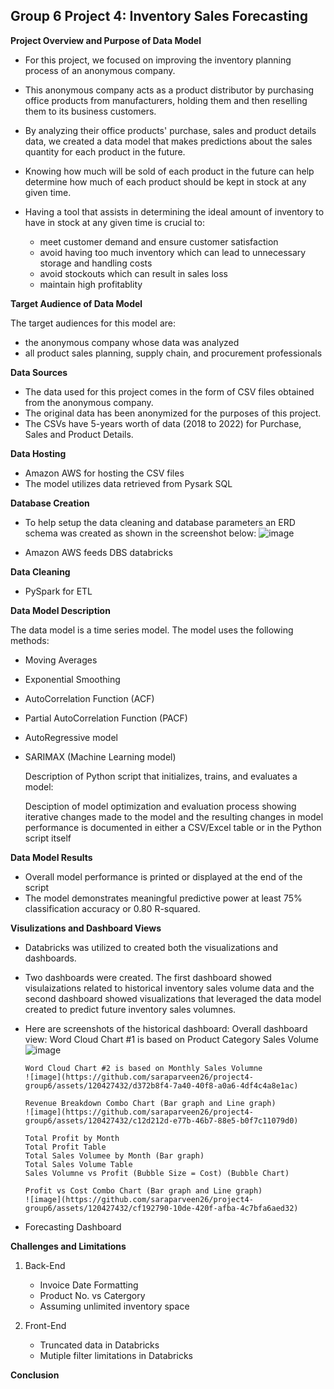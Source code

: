 ## __Group 6 Project 4: Inventory Sales Forecasting__ 

__Project Overview and Purpose of Data Model__

* For this project, we focused on improving the inventory planning process of an anonymous company.
* This anonymous company acts as a product distributor by purchasing office products from manufacturers, holding them and then reselling them to its business customers.
* By analyzing their office products' purchase, sales and product details data, we created a data model that makes predictions about the sales quantity for each product in the future. 
* Knowing how much will be sold of each product in the future can help determine how much of each product should be kept in stock at any given time.
* Having a tool that assists in determining the ideal amount of inventory to have in stock at any given time is crucial to:<br />

  - meet customer demand and ensure customer satisfaction<br />
  - avoid having too much inventory which can lead to unnecessary storage and handling costs<br />
  - avoid stockouts which can result in sales loss<br />
  - maintain high profitablity<br />

__Target Audience of Data Model__

The target audiences for this model are:<br />

  - the anonymous company whose data was analyzed<br />
  - all product sales planning, supply chain, and procurement professionals<br />

__Data Sources__

* The data used for this project comes in the form of CSV files obtained from the anonymous company. 
* The original data has been anonymized for the purposes of this project. 
* The CSVs have 5-years worth of data (2018 to 2022) for Purchase, Sales and Product Details.
      
__Data Hosting__ 

* Amazon AWS for hosting the CSV files 
* The model utilizes data retrieved from Pysark SQL 

__Database Creation__

* To help setup the data cleaning and  database parameters an ERD schema was created as shown in the screenshot below:
 ![image](https://github.com/saraparveen26/project4-group6/assets/120427432/a322323f-8883-4384-9df9-e2639db790ca)

* Amazon AWS feeds DBS databricks  

__Data Cleaning__      

* PySpark for ETL

__Data Model Description__

The data model is a time series model. 
The model uses the following methods:

* Moving Averages
* Exponential Smoothing
* AutoCorrelation Function (ACF)
* Partial AutoCorrelation Function (PACF)
* AutoRegressive model
* SARIMAX (Machine Learning model)

  Description of Python script that initializes, trains, and evaluates a model:
  
  Desciption of model optimization and evaluation process showing iterative changes made to the model and the resulting changes in model performance is documented in either a CSV/Excel table or in the Python script itself

__Data Model Results__

   * Overall model performance is printed or displayed at the end of the script
   * The model demonstrates meaningful predictive power at least 75% classification accuracy or 0.80 R-squared.
   
__Visulizations and Dashboard Views__

  * Databricks was utilized to created both the visualizations and dashboards.
  * Two dashboards were created. The first dashboard showed visulaizations related to historical inventory sales volume data and the second dashboard showed visualizations that leveraged the data model created to predict future inventory sales volumnes.
  * Here are screenshots of the historical dashboard:
        Overall dashboard view:
        Word Cloud Chart #1 is based on Product Category Sales Volume
        ![image](https://github.com/saraparveen26/project4-group6/assets/120427432/170fdd8e-5e4d-44d8-b0ff-6c0f1b7bc97d)

        Word Cloud Chart #2 is based on Monthly Sales Volumne
        ![image](https://github.com/saraparveen26/project4-group6/assets/120427432/d372b8f4-7a40-40f8-a0a6-4df4c4a8e1ac)

        Revenue Breakdown Combo Chart (Bar graph and Line graph)
        ![image](https://github.com/saraparveen26/project4-group6/assets/120427432/c12d212d-e77b-46b7-88e5-b0f7c11079d0)
        
        Total Profit by Month
        Total Profit Table
        Total Sales Volumee by Month (Bar graph)
        Total Sales Volume Table
        Sales Volumne vs Profit (Bubble Size = Cost) (Bubble Chart)
        
        Profit vs Cost Combo Chart (Bar graph and Line graph) 
        ![image](https://github.com/saraparveen26/project4-group6/assets/120427432/cf192790-10de-420f-afba-4c7bfa6aed32)

  - Forecasting Dashboard

__Challenges and Limitations__

1) Back-End<br />
      - Invoice Date Formatting
      - Product No. vs Catergory
      - Assuming unlimited inventory space
      
2) Front-End
      - Truncated data in Databricks
      - Mutiple filter limitations in Databricks

__Conclusion__
